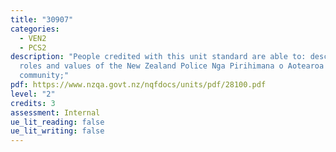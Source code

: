 ```yaml
---
title: "30907"
categories:
  - VEN2
  - PCS2
description: "People credited with this unit standard are able to: describe the
  roles and values of the New Zealand Police Nga Pirihimana o Aotearoa in the
  community;"
pdf: https://www.nzqa.govt.nz/nqfdocs/units/pdf/28100.pdf
level: "2"
credits: 3
assessment: Internal
ue_lit_reading: false
ue_lit_writing: false
---
```

